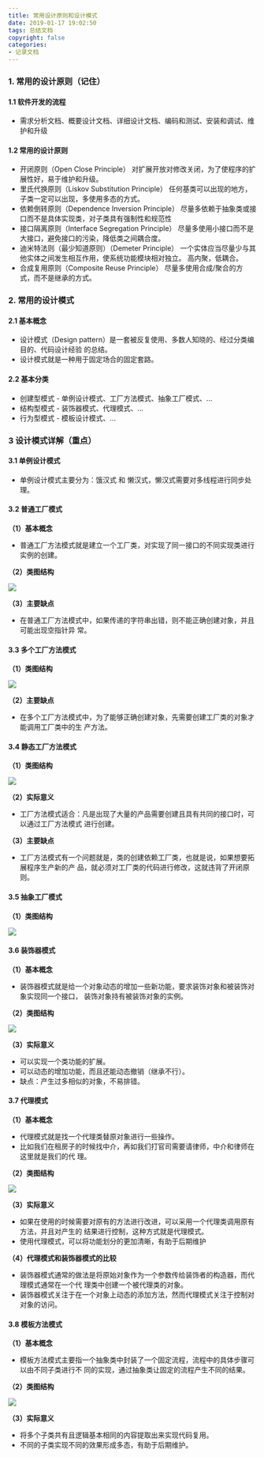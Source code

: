 ```yaml
---
title: 常用设计原则和设计模式
date: 2019-01-17 19:02:50
tags: 总结文档
copyright: false
categories: 
- 记录文档
---
```


### 1. 常用的设计原则（记住）

#### 1.1 软件开发的流程

* 需求分析文档、概要设计文档、详细设计文档、编码和测试、安装和调试、维护和升级<!--more-->

#### 1.2 常用的设计原则

* 开闭原则（Open Close Principle） 对扩展开放对修改关闭，为了使程序的扩展性好，易于维护和升级。 
* 里氏代换原则（Liskov Substitution Principle） 任何基类可以出现的地方，子类一定可以出现，多使用多态的方式。 
* 依赖倒转原则（Dependence Inversion Principle） 尽量多依赖于抽象类或接口而不是具体实现类，对子类具有强制性和规范性 
* 接口隔离原则（Interface Segregation Principle） 尽量多使用小接口而不是大接口，避免接口的污染，降低类之间耦合度。 
* 迪米特法则（最少知道原则）（Demeter Principle） 一个实体应当尽量少与其他实体之间发生相互作用，使系统功能模块相对独立。 高内聚，低耦合。 
* 合成复用原则（Composite Reuse Principle） 尽量多使用合成/聚合的方式，而不是继承的方式。

### 2. 常用的设计模式

#### 2.1 基本概念

* 设计模式（Design pattern）是一套被反复使用、多数人知晓的、经过分类编目的、代码设计经验 的总结。 
* 设计模式就是一种用于固定场合的固定套路。

#### 2.2 基本分类

* 创建型模式 - 单例设计模式、工厂方法模式、抽象工厂模式、... 
* 结构型模式 - 装饰器模式、代理模式、... 
* 行为型模式 - 模板设计模式、...

### 3 设计模式详解（重点）

#### 3.1 单例设计模式

* 单例设计模式主要分为：饿汉式 和 懒汉式，懒汉式需要对多线程进行同步处理。

#### 3.2 普通工厂模式

**（1）基本概念**

* 普通工厂方法模式就是建立一个工厂类，对实现了同一接口的不同实现类进行实例的创建。

**（2）类图结构**

 ![](https://gitee-blogimage.oss-cn-beijing.aliyuncs.com/blogImage/%E5%B8%B8%E7%94%A8%E8%AE%BE%E8%AE%A1%E5%8E%9F%E5%88%99%E5%92%8C%E8%AE%BE%E8%AE%A1%E6%A8%A1%E5%BC%8F/1.png)

**（3）主要缺点**

* 在普通工厂方法模式中，如果传递的字符串出错，则不能正确创建对象，并且可能出现空指针异 常。

#### 3.3 多个工厂方法模式

**（1）类图结构**

 ![](https://gitee-blogimage.oss-cn-beijing.aliyuncs.com/blogImage/%E5%B8%B8%E7%94%A8%E8%AE%BE%E8%AE%A1%E5%8E%9F%E5%88%99%E5%92%8C%E8%AE%BE%E8%AE%A1%E6%A8%A1%E5%BC%8F/2.png)

**（2）主要缺点**

* 在多个工厂方法模式中，为了能够正确创建对象，先需要创建工厂类的对象才能调用工厂类中的生 产方法。

#### 3.4 静态工厂方法模式

**（1）类图结构**

 ![](https://gitee-blogimage.oss-cn-beijing.aliyuncs.com/blogImage/%E5%B8%B8%E7%94%A8%E8%AE%BE%E8%AE%A1%E5%8E%9F%E5%88%99%E5%92%8C%E8%AE%BE%E8%AE%A1%E6%A8%A1%E5%BC%8F/3.png)

**（2）实际意义**

* 工厂方法模式适合：凡是出现了大量的产品需要创建且具有共同的接口时，可以通过工厂方法模式 进行创建。

**（3）主要缺点**

* 工厂方法模式有一个问题就是，类的创建依赖工厂类，也就是说，如果想要拓展程序生产新的产 品，就必须对工厂类的代码进行修改，这就违背了开闭原则。

#### 3.5 抽象工厂模式

**（1）类图结构**

 ![](https://gitee-blogimage.oss-cn-beijing.aliyuncs.com/blogImage/%E5%B8%B8%E7%94%A8%E8%AE%BE%E8%AE%A1%E5%8E%9F%E5%88%99%E5%92%8C%E8%AE%BE%E8%AE%A1%E6%A8%A1%E5%BC%8F/4.png)

#### 3.6 装饰器模式

**（1）基本概念**

* 装饰器模式就是给一个对象动态的增加一些新功能，要求装饰对象和被装饰对象实现同一个接口， 装饰对象持有被装饰对象的实例。

**（2）类图结构**

 ![](https://gitee-blogimage.oss-cn-beijing.aliyuncs.com/blogImage/%E5%B8%B8%E7%94%A8%E8%AE%BE%E8%AE%A1%E5%8E%9F%E5%88%99%E5%92%8C%E8%AE%BE%E8%AE%A1%E6%A8%A1%E5%BC%8F/5.png)

**（3）实际意义**

* 可以实现一个类功能的扩展。 
* 可以动态的增加功能，而且还能动态撤销（继承不行）。 
* 缺点：产生过多相似的对象，不易排错。

#### 3.7 代理模式

**（1）基本概念**

* 代理模式就是找一个代理类替原对象进行一些操作。 
* 比如我们在租房子的时候找中介，再如我们打官司需要请律师，中介和律师在这里就是我们的代 理。

**（2）类图结构**

 ![](https://gitee-blogimage.oss-cn-beijing.aliyuncs.com/blogImage/%E5%B8%B8%E7%94%A8%E8%AE%BE%E8%AE%A1%E5%8E%9F%E5%88%99%E5%92%8C%E8%AE%BE%E8%AE%A1%E6%A8%A1%E5%BC%8F/6.png)

**（3）实际意义**

* 如果在使用的时候需要对原有的方法进行改进，可以采用一个代理类调用原有方法，并且对产生的 结果进行控制，这种方式就是代理模式。 
* 使用代理模式，可以将功能划分的更加清晰，有助于后期维护

**（4）代理模式和装饰器模式的比较**

* 装饰器模式通常的做法是将原始对象作为一个参数传给装饰者的构造器，而代理模式通常在一个代 理类中创建一个被代理类的对象。 
* 装饰器模式关注于在一个对象上动态的添加方法，然而代理模式关注于控制对对象的访问。

#### 3.8 模板方法模式

**（1）基本概念**

* 模板方法模式主要指一个抽象类中封装了一个固定流程，流程中的具体步骤可以由不同子类进行不 同的实现，通过抽象类让固定的流程产生不同的结果。

**（2）类图结构**

 ![](https://gitee-blogimage.oss-cn-beijing.aliyuncs.com/blogImage/%E5%B8%B8%E7%94%A8%E8%AE%BE%E8%AE%A1%E5%8E%9F%E5%88%99%E5%92%8C%E8%AE%BE%E8%AE%A1%E6%A8%A1%E5%BC%8F/7.png)

**（3）实际意义**

* 将多个子类共有且逻辑基本相同的内容提取出来实现代码复用。 
* 不同的子类实现不同的效果形成多态，有助于后期维护。

